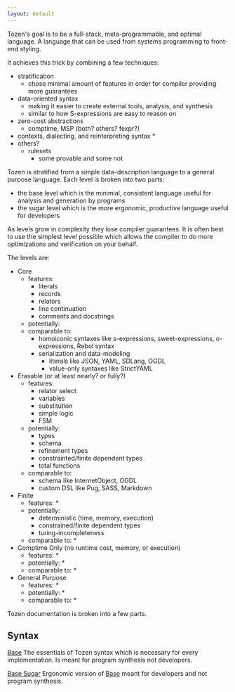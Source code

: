 ```yaml
---
layout: default
---
```


Tozen's goal is to be a full-stack, meta-programmable, and optimal language.
A language that can be used from systems programming to front-end styling.

It achieves this trick by combining a few techniques:
* stratification
  * chose minimal amount of features in order for compiler providing more guarantees
* data-oriented syntax
  * making it easier to create external tools, analysis, and synthesis
  * similar to how S-expressions are easy to reason on
* zero-cost abstractions
  * comptime, MSP (both? others? fexpr?)
* contexts, dialecting, and reinterpreting syntax
  * 
* others?
  * rulesets
    * some provable and some not

Tozen is stratified from a simple data-description language to a general purpose language.
Each level is broken into two parts:
* the base level which is the minimial, consistent language useful for analysis and generation by programs
* the sugar level which is the more ergonomic, productive language useful for developers

As levels grow in complexity they lose compiler guarantees.
It is often best to use the simplest level possible which allows the compiler to do more optimizations and verification on your behalf.

The levels are:
* Core
  * features:
    * literals
    * records
    * relators
    * line continuation
    * comments and docstrings
  * potentially:
  * comparable to:
    * homoiconic syntaxes like s-expressions, sweet-expressions, o-expressions, Rebol syntax
    * serialization and data-modeling
      * literals like JSON, YAML, SDLang, OGDL
      * value-only syntaxes like StrictYAML
* Erasable (or at least nearly? or fully?)
  * features:
    * relator select
    * variables
    * substitution
    * simple logic
    * FSM
  * potentially:
    * types
    * schema
    * refinement types
    * constrainted/finite dependent types
    * total functions
  * comparable to:
    * schema like InternetObject, OGDL
    * custom DSL like Pug, SASS, Markdown
* Finite
  * features:
    * 
  * potentially:
    * deterministic (time, memory, execution)
    * constrained/finite dependent types
    * turing-incompleteness
  * comparable to:
    * 
* Comptime Only (no runtime cost, memory, or execution)
  * features:
    * 
  * potentially:
    * 
  * comparable to:
    * 
* General Purpose
  * features:
    * 
  * potentially:
    * 
  * comparable to:
    * 

Tozen documentation is broken into a few parts.

## Syntax
[Base](./base) The essentials of Tozen syntax which is necessary for every implementation. Is meant for program synthesis not developers.

[Base Sugar](./base_sugar) Ergonomic version of [Base](./base) meant for developers and not program synthesis.
